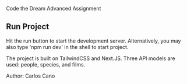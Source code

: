 Code the Dream Advanced Assignment 

## Run Project

Hit the run button to start the development server. Alternatively, you may also type 'npm run dev' in the shell to start project.

The project is built on TailwindCSS and Next.JS. Three API models are used: people, species, and films.

Author: Carlos Cano
